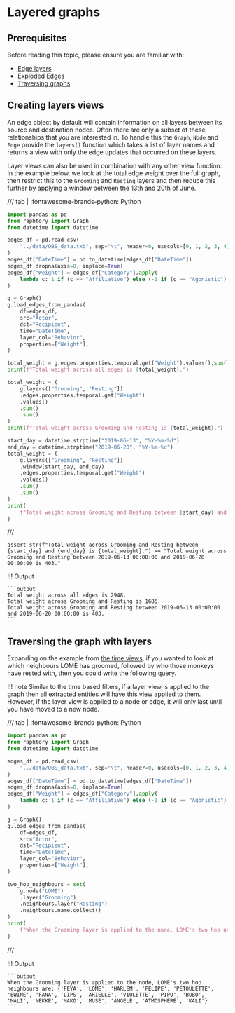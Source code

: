 # Layered graphs

## Prerequisites

Before reading this topic, please ensure you are familiar with:

- [Edge layers](../ingestion/2_direct-updates.md#edge-layers)
- [Exploded Edges](../querying/4_edge-metrics.md#exploded-edges)
- [Traversing graphs](2_time.md#traversing-the-graph-with-views)

## Creating layers views

An edge object by default will contain information on all layers between its source and destination nodes. Often there are only a subset of these relationships that you are interested in. To handle this the `Graph`, `Node` and `Edge` provide the `layers()` function which takes a list of layer names and returns a view with only the edge updates that occurred on these layers.

Layer views can also be used in combination with any other view function. In the example below, we look at the total edge weight over the full graph, then restrict this to the `Grooming` and `Resting` layers and then reduce this further by applying a window between the 13th and 20th of June.

/// tab | :fontawesome-brands-python: Python
```python
import pandas as pd
from raphtory import Graph
from datetime import datetime

edges_df = pd.read_csv(
    "../data/OBS_data.txt", sep="\t", header=0, usecols=[0, 1, 2, 3, 4], parse_dates=[0]
)
edges_df["DateTime"] = pd.to_datetime(edges_df["DateTime"])
edges_df.dropna(axis=0, inplace=True)
edges_df["Weight"] = edges_df["Category"].apply(
    lambda c: 1 if (c == "Affiliative") else (-1 if (c == "Agonistic") else 0)
)

g = Graph()
g.load_edges_from_pandas(
    df=edges_df,
    src="Actor",
    dst="Recipient",
    time="DateTime",
    layer_col="Behavior",
    properties=["Weight"],
)

total_weight = g.edges.properties.temporal.get("Weight").values().sum().sum()
print(f"Total weight across all edges is {total_weight}.")

total_weight = (
    g.layers(["Grooming", "Resting"])
    .edges.properties.temporal.get("Weight")
    .values()
    .sum()
    .sum()
)
print(f"Total weight across Grooming and Resting is {total_weight}.")

start_day = datetime.strptime("2019-06-13", "%Y-%m-%d")
end_day = datetime.strptime("2019-06-20", "%Y-%m-%d")
total_weight = (
    g.layers(["Grooming", "Resting"])
    .window(start_day, end_day)
    .edges.properties.temporal.get("Weight")
    .values()
    .sum()
    .sum()
)
print(
    f"Total weight across Grooming and Resting between {start_day} and {end_day} is {total_weight}."
)
```
///

```{.python continuation hide}
assert str(f"Total weight across Grooming and Resting between {start_day} and {end_day} is {total_weight}.") == "Total weight across Grooming and Resting between 2019-06-13 00:00:00 and 2019-06-20 00:00:00 is 403."
```

!!! Output

    ```output
    Total weight across all edges is 2948.
    Total weight across Grooming and Resting is 1685.
    Total weight across Grooming and Resting between 2019-06-13 00:00:00 and 2019-06-20 00:00:00 is 403.
    ```

## Traversing the graph with layers

Expanding on the example from [the time views](2_time.md#traversing-the-graph-with-views), if you wanted to look at which neighbours LOME has groomed, followed by who those monkeys have rested with, then you could write the following query.

!!! note
    Similar to the time based filters, if a layer view is applied to the graph then all extracted entities will have this view applied to them. However, if the layer view is applied to a node or edge, it will only last until you have moved to a new node.

/// tab | :fontawesome-brands-python: Python
```python
import pandas as pd
from raphtory import Graph
from datetime import datetime

edges_df = pd.read_csv(
    "../data/OBS_data.txt", sep="\t", header=0, usecols=[0, 1, 2, 3, 4], parse_dates=[0]
)
edges_df["DateTime"] = pd.to_datetime(edges_df["DateTime"])
edges_df.dropna(axis=0, inplace=True)
edges_df["Weight"] = edges_df["Category"].apply(
    lambda c: 1 if (c == "Affiliative") else (-1 if (c == "Agonistic") else 0)
)

g = Graph()
g.load_edges_from_pandas(
    df=edges_df,
    src="Actor",
    dst="Recipient",
    time="DateTime",
    layer_col="Behavior",
    properties=["Weight"],
)

two_hop_neighbours = set(
    g.node("LOME")
    .layer("Grooming")
    .neighbours.layer("Resting")
    .neighbours.name.collect()
)
print(
    f"When the Grooming layer is applied to the node, LOME's two hop neighbours are: {two_hop_neighbours}"
)
```
///

!!! Output

    ```output
    When the Grooming layer is applied to the node, LOME's two hop neighbours are: {'FEYA', 'LOME', 'HARLEM', 'FELIPE', 'PETOULETTE', 'EWINE', 'FANA', 'LIPS', 'ARIELLE', 'VIOLETTE', 'PIPO', 'BOBO', 'MALI', 'NEKKE', 'MAKO', 'MUSE', 'ANGELE', 'ATMOSPHERE', 'KALI'}
    ```
